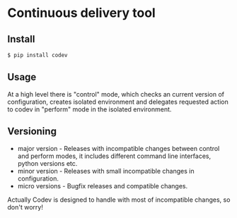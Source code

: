 Continuous delivery tool
========================

Install
-------

```bash
$ pip install codev
```

Usage
-----
At a high level there is "control" mode, which checks an current version of configuration, creates isolated environment and delegates requested action to codev in "perform" mode in the isolated environment.



Versioning
-----------------
  - major version - Releases with incompatible changes between control and perform modes, it includes different command line interfaces, python versions etc.
  - minor version - Releases with small incompatible changes in configuration.
  - micro versions - Bugfix releases and compatible changes.

Actually Codev is designed to handle with most of incompatible changes, so don't worry!